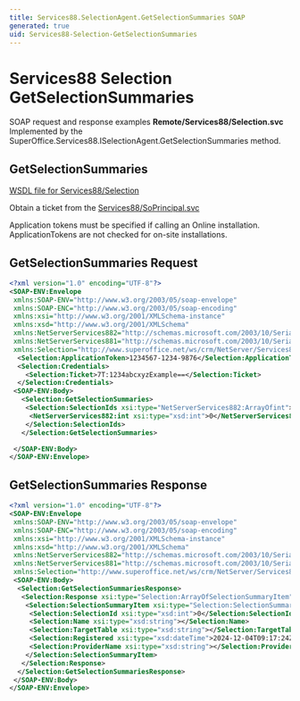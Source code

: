 ```yaml
---
title: Services88.SelectionAgent.GetSelectionSummaries SOAP
generated: true
uid: Services88-Selection-GetSelectionSummaries
---
```


# Services88 Selection GetSelectionSummaries

SOAP request and response examples **Remote/Services88/Selection.svc**
Implemented by the <see cref="M:SuperOffice.Services88.ISelectionAgent.GetSelectionSummaries">SuperOffice.Services88.ISelectionAgent.GetSelectionSummaries</see> method.

## GetSelectionSummaries





[WSDL file for Services88/Selection](../Services88-Selection.md)

Obtain a ticket from the [Services88/SoPrincipal.svc](../SoPrincipal/index.md)

Application tokens must be specified if calling an Online installation. ApplicationTokens are not checked for on-site installations.

## GetSelectionSummaries Request

```xml
<?xml version="1.0" encoding="UTF-8"?>
<SOAP-ENV:Envelope
 xmlns:SOAP-ENV="http://www.w3.org/2003/05/soap-envelope"
 xmlns:SOAP-ENC="http://www.w3.org/2003/05/soap-encoding"
 xmlns:xsi="http://www.w3.org/2001/XMLSchema-instance"
 xmlns:xsd="http://www.w3.org/2001/XMLSchema"
 xmlns:NetServerServices882="http://schemas.microsoft.com/2003/10/Serialization/Arrays"
 xmlns:NetServerServices881="http://schemas.microsoft.com/2003/10/Serialization/"
 xmlns:Selection="http://www.superoffice.net/ws/crm/NetServer/Services88">
  <Selection:ApplicationToken>1234567-1234-9876</Selection:ApplicationToken>
  <Selection:Credentials>
    <Selection:Ticket>7T:1234abcxyzExample==</Selection:Ticket>
  </Selection:Credentials>
 <SOAP-ENV:Body>
   <Selection:GetSelectionSummaries>
    <Selection:SelectionIds xsi:type="NetServerServices882:ArrayOfint">
     <NetServerServices882:int xsi:type="xsd:int">0</NetServerServices882:int>
    </Selection:SelectionIds>
   </Selection:GetSelectionSummaries>

 </SOAP-ENV:Body>
</SOAP-ENV:Envelope>

```


## GetSelectionSummaries Response

```xml
<?xml version="1.0" encoding="UTF-8"?>
<SOAP-ENV:Envelope
 xmlns:SOAP-ENV="http://www.w3.org/2003/05/soap-envelope"
 xmlns:SOAP-ENC="http://www.w3.org/2003/05/soap-encoding"
 xmlns:xsi="http://www.w3.org/2001/XMLSchema-instance"
 xmlns:xsd="http://www.w3.org/2001/XMLSchema"
 xmlns:NetServerServices882="http://schemas.microsoft.com/2003/10/Serialization/Arrays"
 xmlns:NetServerServices881="http://schemas.microsoft.com/2003/10/Serialization/"
 xmlns:Selection="http://www.superoffice.net/ws/crm/NetServer/Services88">
 <SOAP-ENV:Body>
  <Selection:GetSelectionSummariesResponse>
   <Selection:Response xsi:type="Selection:ArrayOfSelectionSummaryItem">
    <Selection:SelectionSummaryItem xsi:type="Selection:SelectionSummaryItem">
     <Selection:SelectionId xsi:type="xsd:int">0</Selection:SelectionId>
     <Selection:Name xsi:type="xsd:string"></Selection:Name>
     <Selection:TargetTable xsi:type="xsd:string"></Selection:TargetTable>
     <Selection:Registered xsi:type="xsd:dateTime">2024-12-04T09:17:24Z</Selection:Registered>
     <Selection:ProviderName xsi:type="xsd:string"></Selection:ProviderName>
    </Selection:SelectionSummaryItem>
   </Selection:Response>
  </Selection:GetSelectionSummariesResponse>
 </SOAP-ENV:Body>
</SOAP-ENV:Envelope>

```

